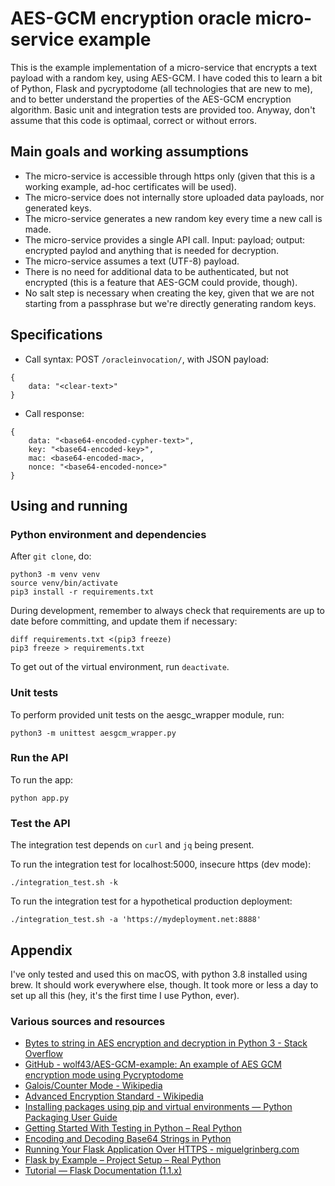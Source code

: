 # AES-GCM encryption oracle micro-service example

This is the example implementation of a micro-service that encrypts a text payload with a random key, using AES-GCM. I have coded this to learn a bit of Python, Flask and pycryptodome (all technologies that are new to me), and to better understand the properties of the AES-GCM encryption algorithm. Basic unit and integration tests are provided too. Anyway, don't assume that this code is optimaal, correct or without errors.


## Main goals and working assumptions
- The micro-service is accessible through https only (given that this is a working example, ad-hoc certificates will be used).
- The micro-service does not internally store uploaded data payloads, nor generated keys.
- The micro-service generates a new random key every time a new call is made.
- The micro-service provides a single API call. Input: payload; output: encrypted paylod and anything that is needed for decryption.
- The micro-service assumes a text (UTF-8) payload.
- There is no need for additional data to be authenticated, but not encrypted (this is a feature that AES-GCM could provide, though).
- No salt step is necessary when creating the key, given that we are not starting from a passphrase but we're directly generating random keys.


## Specifications
- Call syntax: POST `/oracleinvocation/`, with JSON payload:
```
{
    data: "<clear-text>"
}
```
- Call response:
```
{
    data: "<base64-encoded-cypher-text>",
    key: "<base64-encoded-key>",
    mac: <base64-encoded-mac>,
    nonce: "<base64-encoded-nonce>"
}
```


## Using and running

### Python environment and dependencies
After `git clone`, do:
```
python3 -m venv venv
source venv/bin/activate
pip3 install -r requirements.txt
```

During development, remember to always check that requirements are up to date before committing, and update them if necessary:
```
diff requirements.txt <(pip3 freeze)
pip3 freeze > requirements.txt
```

To get out of the virtual environment, run `deactivate`.

### Unit tests
To perform provided unit tests on the aesgc_wrapper module, run:
```
python3 -m unittest aesgcm_wrapper.py
```

### Run the API
To run the app:
```
python app.py
```

### Test the API
The integration test depends on `curl` and `jq` being present.

To run the integration test for localhost:5000, insecure https (dev mode):
```
./integration_test.sh -k
```

To run the integration test for a hypothetical production deployment:
```
./integration_test.sh -a 'https://mydeployment.net:8888'
```


## Appendix
I've only tested and used this on macOS, with python 3.8 installed using brew. It should work everywhere else, though. It took more or less a day to set up all this (hey, it's the first time I use Python, ever).

### Various sources and resources
- [Bytes to string in AES encryption and decryption in Python 3 - Stack Overflow](https://stackoverflow.com/questions/50481366/bytes-to-string-in-aes-encryption-and-decryption-in-python-3/50482935)
- [GitHub - wolf43/AES-GCM-example: An example of AES GCM encryption mode using Pycryptodome](https://github.com/wolf43/AES-GCM-example)
- [Galois/Counter Mode - Wikipedia](https://en.wikipedia.org/wiki/Galois/Counter_Mode)
- [Advanced Encryption Standard - Wikipedia](https://en.wikipedia.org/wiki/Advanced_Encryption_Standard)
- [Installing packages using pip and virtual environments — Python Packaging User Guide](https://packaging.python.org/guides/installing-using-pip-and-virtual-environments/#creating-a-virtual-environment)
- [Getting Started With Testing in Python – Real Python](https://realpython.com/python-testing/#automated-vs-manual-testing)
- [Encoding and Decoding Base64 Strings in Python](https://stackabuse.com/encoding-and-decoding-base64-strings-in-python/)
- [Running Your Flask Application Over HTTPS - miguelgrinberg.com](https://blog.miguelgrinberg.com/post/running-your-flask-application-over-https)
- [Flask by Example – Project Setup – Real Python](https://realpython.com/flask-by-example-part-1-project-setup/)
- [Tutorial — Flask Documentation (1.1.x)](https://flask.palletsprojects.com/en/1.1.x/tutorial/)

